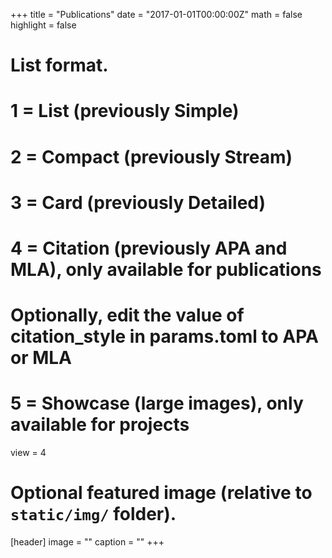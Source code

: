 +++
title = "Publications"
date = "2017-01-01T00:00:00Z"
math = false
highlight = false

# List format.
# 1 = List (previously Simple)
# 2 = Compact (previously Stream)
# 3 = Card (previously Detailed)
# 4 = Citation (previously APA and MLA), only available for publications
#     Optionally, edit the value of citation_style in params.toml to APA or MLA
# 5 = Showcase (large images), only available for projects
view = 4

# Optional featured image (relative to `static/img/` folder).
[header]
image = ""
caption = ""
+++
